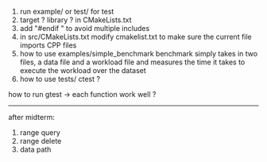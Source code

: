 1. run example/ or test/ for test
2. target ? library ? in CMakeLists.txt
3. add "#endif " to avoid multiple includes
4. in src/CMakeLists.txt modify cmakelist.txt to make sure the current file imports CPP files
5. how to use examples/simple_benchmark
   benchmark simply takes in two files, a data file and a workload file and
   measures the time it takes to execute the workload over the dataset
6. how to use tests/
    ctest ?

how to run gtest -> each function work well ?
______
after midterm:
1. range query
2. range delete
3. data path